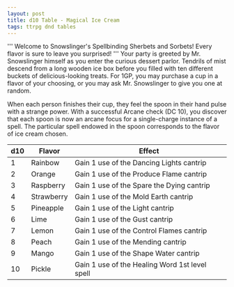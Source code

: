 ```yaml
---
layout: post
title: d10 Table - Magical Ice Cream
tags: ttrpg dnd tables
---
```


'''
Welcome to Snowslinger's Spellbinding Sherbets and Sorbets! Every flavor is sure to leave you surprised!
'''
Your party is greeted by Mr. Snowslinger himself as you enter the curious dessert parlor. Tendrils of mist descend from a long wooden ice box before you filled with ten different buckets of delicious-looking treats. For 1GP, you may purchase a cup in a flavor of your choosing, or you may ask Mr. Snowslinger to give you one at random. 

When each person finishes their cup, they feel the spoon in their hand pulse with a strange power. With a successful Arcane check (DC 10), you discover that each spoon is now an arcane focus for a single-charge instance of a spell. The particular spell endowed in the spoon corresponds to the flavor of ice cream chosen.


| d10 | Flavor     | Effect                                         |
|-----|------------|------------------------------------------------|
| 1   | Rainbow    | Gain 1 use of the Dancing Lights cantrip       |
| 2   | Orange     | Gain 1 use of the Produce Flame cantrip        |
| 3   | Raspberry  | Gain 1 use of the Spare the Dying cantrip      |
| 4   | Strawberry | Gain 1 use of the Mold Earth cantrip           |
| 5   | Pineapple  | Gain 1 use of the Light cantrip                |
| 6   | Lime       | Gain 1 use of the Gust cantrip                 |
| 7   | Lemon      | Gain 1 use of the Control Flames cantrip       |
| 8   | Peach      | Gain 1 use of the Mending cantrip              |
| 9   | Mango      | Gain 1 use of the Shape Water cantrip          |
| 10  | Pickle     | Gain 1 use of the Healing Word 1st level spell |
